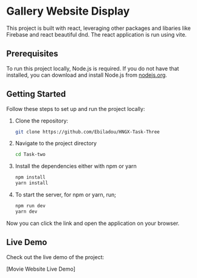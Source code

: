 # Gallery Website Display

This project is built with react, leveraging other packages and libaries like Firebase and react beautiful dnd. The react application is run using vite.

## Prerequisites

To run this project locally, Node.js is required. If you do not have that installed, you can download and install Node.js from [nodejs.org](https://nodejs.org/).

## Getting Started

Follow these steps to set up and run the project locally:

1. Clone the repository:

   ```bash
   git clone https://github.com/Ebiladou/HNGX-Task-Three

2. Navigate to the project directory

   ```bash
   cd Task-two

3. Install the dependencies either with npm or yarn

    ```bash
    npm install 
    yarn install


4. To start the server, for npm or yarn, run;

    ```bash
    npm run dev
    yarn dev

Now you can click the link and open the application on your browser.

## Live Demo

Check out the live demo of the project:

[Movie Website Live Demo]